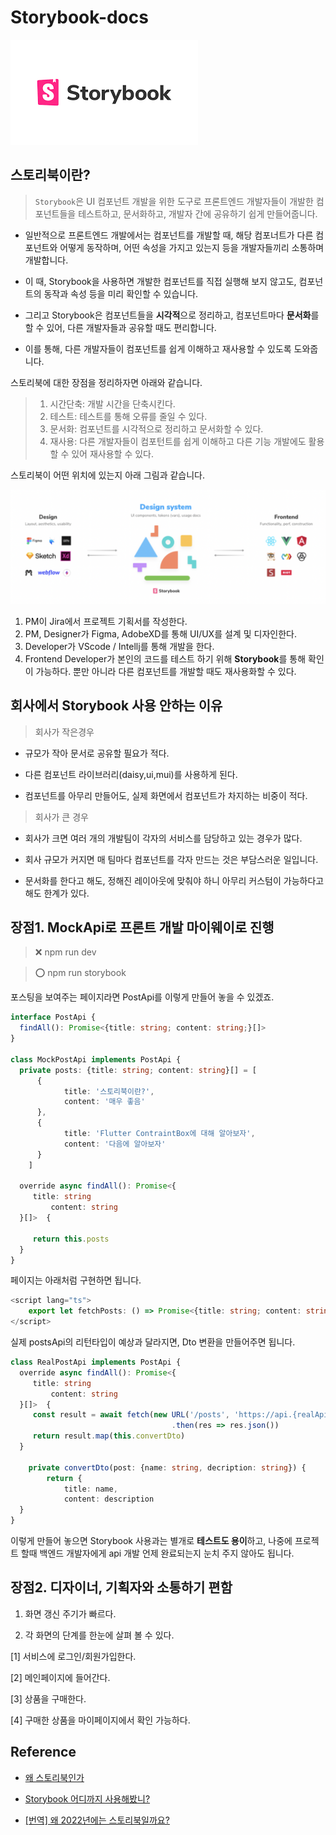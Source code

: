 # Storybook-docs

![](/image/storybook.png)

## 스토리북이란?

>  `Storybook`은 UI 컴포넌트 개발을 위한 도구로 프론트엔드 개발자들이 개발한 컴포넌트들을 테스트하고, 문서화하고, 개발자 간에 공유하기 쉽게 만들어줍니다.

* 일반적으로 프론트엔드 개발에서는 컴포넌트를 개발할 때, 해당 컴포너트가 다른 컴포넌트와 어떻게 동작하며, 어떤 속성을 가지고 있는지 등을 개발자들끼리 소통하며 개발합니다.

* 이 때, Storybook을 사용하면 개발한 컴포넌트를 직접 실행해 보지 않고도, 컴포넌트의 동작과 속성 등을 미리 확인할 수 있습니다.

* 그리고 Storybook은 컴포넌트들을 **시각적**으로 정리하고, 컴포넌트마다 **문서화**를 할 수 있어, 다른 개발자들과 공유할 때도 편리합니다.

* 이를 통해, 다른 개발자들이 컴포넌트를 쉽게 이해하고 재사용할 수 있도록 도와줍니다.

스토리북에 대한 장점을 정리하자면 아래와 같습니다.

> 1. 시간단축: 개발 시간을 단축시킨다.
> 2. 테스트: 테스트를 통해 오류를 줄일 수 있다.
> 3. 문서화: 컴포넌트를 시각적으로 정리하고 문서화할 수 있다.
> 4. 재사용: 다른 개발자들이 컴포턴트를 쉽게 이해하고 다른 기능 개발에도 활용할 수 있어 재사용할 수 있다.

스토리북이 어떤 위치에 있는지 아래 그림과 같습니다.

![](/image/storybook-design-system.png)

1. PM이 Jira에서 프로젝트 기획서를 작성한다.
2. PM, Designer가 Figma, AdobeXD를 통해 UI/UX를 설계 및 디자인한다.
3. Developer가 VScode / Intellj를 통해 개발을 한다.
4. Frontend Developer가 본인의 코드를 테스트 하기 위해 **Storybook**를 통해 확인이 가능하다. 뿐만 아니라 다른 컴포넌트를 개발할 때도 재사용화할 수 있다. 


## 회사에서 Storybook 사용 안하는 이유

> 회사가 작은경우

* 규모가 작아 문서로 공유할 필요가 적다.

* 다른 컴포넌트 라이브러리(daisy,ui,mui)를 사용하게 된다.

* 컴포넌트를 아무리 만들어도, 실제 화면에서 컴포넌트가 차지하는 비중이 적다.

> 회사가 큰 경우

* 회사가 크면 여러 개의 개발팀이 각자의 서비스를 담당하고 있는 경우가 많다.

* 회사 규모가 커지면 매 팀마다 컴포넌트를 각자 만드는 것은 부담스러운 일입니다. 

* 문서화를 한다고 해도, 정해진 레이아웃에 맞춰야 하니 아무리 커스텀이 가능하다고 해도 한계가 있다.

## 장점1. MockApi로 프론트 개발 마이웨이로 진행

> ❌ npm run dev

> ⭕️ npm run storybook

포스팅을 보여주는 페이지라면 PostApi를 이렇게 만들어 놓을 수 있겠죠.

```Typescript
interface PostApi {
  findAll(): Promise<{title: string; content: string;}[]>
}

class MockPostApi implements PostApi {
  private posts: {title: string; content: string}[] = [
	  { 
			title: '스토리북이란?',
			content: '매우 좋음'
	  },
	  {
			title: 'Flutter ContraintBox에 대해 알아보자',
			content: '다음에 알아보자'
	  }
	]

  override async findAll(): Promise<{
     title: string
		 content: string
  }[]>  {

	 return this.posts
  }
}
```

페이지는 아래처럼 구현하면 됩니다.

```Typescript
<script lang="ts">
	export let fetchPosts: () => Promise<{title: string; content: string;}[]>
</script>
```

실제 postsApi의 리턴타입이 예상과 달라지면, Dto 변환을 만들어주면 됩니다.

```Typescript
class RealPostApi implements PostApi {
  override async findAll(): Promise<{
     title: string
		 content: string
  }[]>  {
	 const result = await fetch(new URL('/posts', 'https://api.{realApiHost}'))
									.then(res => res.json())
	 return result.map(this.convertDto)
  }

	private convertDto(post: {name: string, decription: string}) {
		return {
			title: name,
			content: description
  }
}
```

이렇게 만들어 놓으면 Storybook 사용과는 별개로 **테스트도 용이**하고, 나중에 프로젝트 할때 백엔드 개발자에게 api 개발 언제 완료되는지 눈치 주지 않아도 됩니다.

## 장점2.  디자이너, 기획자와 소통하기 편함

1. 화면 갱신 주기가 빠르다.


2. 각 화면의 단계를 한눈에 살펴 볼 수 있다.

[1] 서비스에 로그인/회원가입한다.

[2] 메인페이지에 들어간다.

[3] 상품을 구매한다.

[4] 구매한 상품을 마이페이지에서 확인 가능하다.

## Reference

* [왜 스토리북인가](https://storybook.js.org/docs/vue/get-started/why-storybook)

* [Storybook 어디까지 사용해봤니?](https://cozyblog.io/@moon/posts/storybook)


* [[번역] 왜 2022년에는 스토리북일까요?](https://velog.io/@cookie004/why-storybook-in-2022)